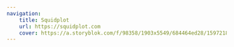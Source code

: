 ```yaml
---
navigation:
    title: Squidplot
    url: https://squidplot.com
    cover: https://a.storyblok.com/f/98358/1903x5549/684464ed28/1597218933023.png
---
```

